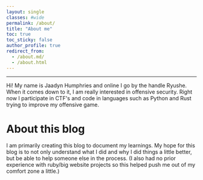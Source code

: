 ```yaml
---
layout: single
classes: #wide
permalink: /about/
title: "About me"
toc: true
toc_sticky: false
author_profile: true
redirect_from:
  - /about.md/
  - /about.html
---
```


---------
Hi! My name is Jaadyn Humphries and online I go by the handle Ryushe.  
When it comes down to it, I am really interested in offensive security. Right
now I participate in CTF's and code in languages such as Python and Rust
trying to improve my offensive game.  

# About this blog
I am primarily creating this blog to document my learnings. My hope for this
blog is to not only understand what I did and why I did things a little better,
but be able to help someone else in the process. (I also had no prior experience
with ruby/big website projects so this helped push me out of my comfort zone a
little.)







